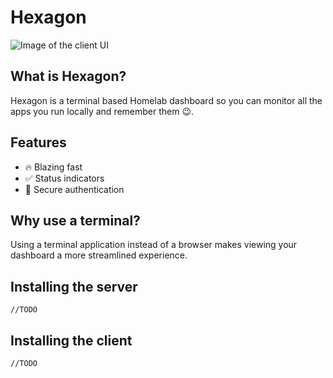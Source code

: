 # Hexagon
![Image of the client UI](https://i.ibb.co/80fXSN9/client.png)
## What is Hexagon?
Hexagon is a terminal based Homelab dashboard so you can monitor all the apps you run locally and remember them 😉.
## Features
- 🔥 Blazing fast
- ✅ Status indicators
- 🔐 Secure authentication
## Why use a terminal?
Using a terminal application instead of a browser makes viewing your dashboard a more streamlined experience.
## Installing the server
```
//TODO
```
## Installing the client
```
//TODO
```
